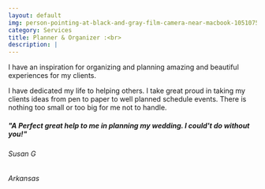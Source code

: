 ```yaml
---
layout: default
img: person-pointing-at-black-and-gray-film-camera-near-macbook-1051075.jpg
category: Services
title: Planner & Organizer :<br>
description: |
---
```

  I have an inspiration for organizing and planning amazing and beautiful experiences for my clients. 
  
  <p>I have dedicated my life to helping others. I take great proud in taking my clients ideas from pen to paper to well planned schedule events. There is nothing too small or too big for me not to handle.</p>
 
 
<h5> "A Perfect great help to me in planning my wedding. I could't do without you!"</h5>
  <p><h6>Susan G</h6>
  <h6>Arkansas</h6></p>
 
  
